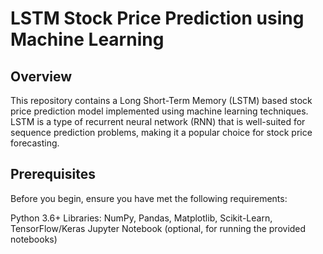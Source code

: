 # LSTM Stock Price Prediction using Machine Learning
## Overview
This repository contains a Long Short-Term Memory (LSTM) based stock price prediction model implemented using machine learning techniques. LSTM is a type of recurrent neural network (RNN) that is well-suited for sequence prediction problems, making it a popular choice for stock price forecasting.

## Prerequisites
Before you begin, ensure you have met the following requirements:

Python 3.6+
Libraries: NumPy, Pandas, Matplotlib, Scikit-Learn, TensorFlow/Keras
Jupyter Notebook (optional, for running the provided notebooks)
